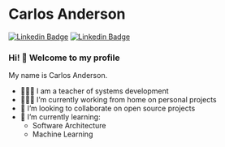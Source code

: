 # Carlos Anderson 

[![Linkedin Badge](https://img.shields.io/badge/-Github-black?style=flat-square&logo=Github&logoColor=white&link=https://github.com/karlscode)](https://github.com/karlscode)
[![Linkedin Badge](https://img.shields.io/badge/-LinkedIn-blue?style=flat-square&logo=Linkedin&logoColor=white&link=#)](#)

### Hi! 👋 Welcome to my profile

My name is Carlos Anderson.

- 👨🏽‍🏫 I am a teacher of systems development
- 👨🏽‍💻 I’m currently working from home on personal projects
- 🔭 I’m looking to collaborate on open source projects
- 🌱 I’m currently learning: 
  - Software Architecture
  - Machine Learning
    
